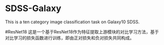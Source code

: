 # SDSS-Galaxy
This is a ten category image classification task on Galaxy10 SDSS.

#ResNet18
这是一个基于ResNet18作为特征提取上游模块的对比学习方法，基于对比学习的损失函数进行训练，即由正对损失和负对损失共同构成。
